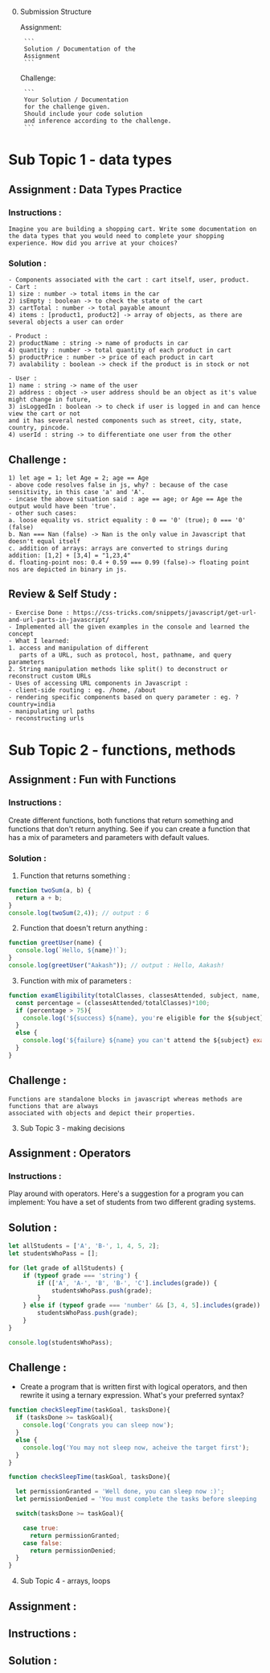 0. Submission Structure

    Assignment:

        ```
        Solution / Documentation of the
        Assignment
        ```

    Challenge:

        ```
        Your Solution / Documentation
        for the challenge given.
        Should include your code solution 
        and inference according to the challenge.
        ```



# Sub Topic 1 - data types

## Assignment : Data Types Practice

### Instructions :
```
Imagine you are building a shopping cart. Write some documentation on the data types that you would need to complete your shopping experience. How did you arrive at your choices?
```
### Solution :
```
- Components associated with the cart : cart itself, user, product.
- Cart : 
1) size : number -> total items in the car
2) isEmpty : boolean -> to check the state of the cart
3) cartTotal : number -> total payable amount 
4) items : [product1, product2] -> array of objects, as there are several objects a user can order

- Product :
2) productName : string -> name of products in car
4) quantity : number -> total quantity of each product in cart
5) productPrice : number -> price of each product in cart
7) avalability : boolean -> check if the product is in stock or not

- User :
1) name : string -> name of the user
2) address : object -> user address should be an object as it's value might change in future,
3) isLoggedIn : boolean -> to check if user is logged in and can hence view the cart or not 
and it has several nested components such as street, city, state, country, pincode.
4) userId : string -> to differentiate one user from the other
```
## Challenge : 
```
1) let age = 1; let Age = 2; age == Age
- above code resolves false in js, why? : because of the case sensitivity, in this case 'a' and 'A'.
- incase the above situation said : age == age; or Age == Age the output would have been 'true'.
- other such cases: 
a. loose equality vs. strict equality : 0 == '0' (true); 0 === '0' (false)
b. Nan === Nan (false) -> Nan is the only value in Javascript that doesn't equal itself
c. addition of arrays: arrays are converted to strings during addition: [1,2] + [3,4] = "1,23,4"
d. floating-point nos: 0.4 + 0.59 === 0.99 (false)-> floating point nos are depicted in binary in js.
```

## Review & Self Study :
```
- Exercise Done : https://css-tricks.com/snippets/javascript/get-url-and-url-parts-in-javascript/
- Implemented all the given examples in the console and learned the concept
- What I learned: 
1. access and manipulation of different
   parts of a URL, such as protocol, host, pathname, and query parameters
2. String manipulation methods like split() to deconstruct or reconstruct custom URLs
- Uses of accessing URL components in Javascript : 
- client-side routing : eg. /home, /about
- rendering specific components based on query parameter : eg. ?country=india
- manipulating url paths
- reconstructing urls
```

# Sub Topic 2 - functions, methods
## Assignment : Fun with Functions

### Instructions : 
Create different functions, both functions that return something and functions that don't return anything.
See if you can create a function that has a mix of parameters and parameters with default values.

### Solution :

1. Function that returns something : 
```js
function twoSum(a, b) {
  return a + b;
}
console.log(twoSum(2,4)); // output : 6
```
2. Function that doesn't return anything :
```js
function greetUser(name) {
  console.log(`Hello, ${name}!`);
}
console.log(greetUser("Aakash")); // output : Hello, Aakash!
```
3. Function with mix of parameters : 
```js
function examEligibility(totalClasses, classesAttended, subject, name, success = 'Congrats', failure = 'Sorry'){
  const percentage = (classesAttended/totalClasses)*100;
  if (percentage > 75){
    console.log('${success} ${name}, you're eligible for the ${subject} exam!');
  }
  else {
    console.log('${failure} ${name} you can't attend the ${subject} exam :(');
  }
}
```
## Challenge : 
```
Functions are standalone blocks in javascript whereas methods are functions that are always 
associated with objects and depict their properties.
```

3. Sub Topic 3 - making decisions
## Assignment : Operators
### Instructions : 
Play around with operators. Here's a suggestion for a program you can implement:
You have a set of students from two different grading systems.

## Solution :
```js
let allStudents = ['A', 'B-', 1, 4, 5, 2];
let studentsWhoPass = [];

for (let grade of allStudents) {
    if (typeof grade === 'string') {
        if (['A', 'A-', 'B', 'B-', 'C'].includes(grade)) {
            studentsWhoPass.push(grade);
        }
    } else if (typeof grade === 'number' && [3, 4, 5].includes(grade)) {
        studentsWhoPass.push(grade);
    }
}

console.log(studentsWhoPass);
```
## Challenge :
- Create a program that is written first with logical operators, and then 
rewrite it using a ternary expression. What's your preferred syntax?
```js
function checkSleepTime(taskGoal, tasksDone){
  if (tasksDone >= taskGoal){
    console.log('Congrats you can sleep now'); 
  }
  else {
    console.log('You may not sleep now, acheive the target first');
  }
}
```
```js
function checkSleepTime(taskGoal, tasksDone){

  let permissionGranted = 'Well done, you can sleep now :)';
  let permissionDenied = 'You must complete the tasks before sleeping .\/.'

  switch(tasksDone >= taskGoal){

    case true:
      return permissionGranted;
    case false:
      return permissionDenied;
  } 
}
```
4. Sub Topic 4 - arrays, loops
## Assignment : 
## Instructions : 
## Solution : 
